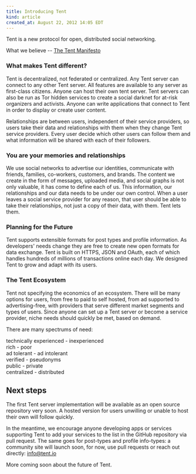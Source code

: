 ```yaml
---
title: Introducing Tent
kind: article
created_at: August 22, 2012 14:05 EDT
---
```


Tent is a new protocol for open, distributed social networking.

What we believe -- [The Tent Manifesto](/blog/the-tent-manifesto)

### What makes Tent different?

Tent is decentralized, not federated or centralized. Any Tent server can connect
to any other Tent server. All features are available to any server as
first-class citizens. Anyone can host their own tent server. Tent servers can
also be run as Tor hidden services to create a social darknet for at-risk
organizers and activists. Anyone can write applications that connect to Tent in
order to display or create user content.

Relationships are between users, independent of their service providers, so
users take their data and relationships with them when they change Tent service
providers. Every user decide which other users can follow them and what
information will be shared with each of their followers.

### You are your memories and relationships

We use social networks to advertise our identities, communicate with friends,
families, co-workers, customers, and brands. The content we create in the form
of messages, uploaded media, and social graphs is not only valuable, it has come
to define each of us. This information, our relationships and our data needs to
be under our own control. When a user leaves a social service provider for any
reason, that user should be able to take their relationships, not just a copy of
their data, with them. Tent lets them.


### Planning for the Future

Tent supports extensible formats for post types and profile information. As
developers' needs change they are free to create new open formats for data
exchange. Tent is built on HTTPS, JSON and OAuth, each of which handles hundreds
of millions of transactions online each day. We designed Tent to grow and adapt
with its users.


### The Tent Ecosystem

Tent not specifying the economics of an ecosystem. There will be many options
for users, from free to paid to self hosted, from ad supported to
advertising-free, with providers that serve different market segments and
types of users. Since anyone can set up a Tent server or become a service
provider, niche needs should quickly be met, based on demand.

There are many spectrums of need:

technically experienced - inexperienced<br>
rich - poor<br>
ad tolerant - ad intolerant<br>
verified - pseudonyms<br>
public - private<br>
centralized - distributed<br>

## Next steps

The first Tent server implementation will be available as an open source
repository very soon. A hosted version for users unwilling or unable to host
their own will follow quickly.

In the meantime, we encourage anyone developing apps or services supporting Tent
to add your services to the list in the GitHub repository via pull request. The
same goes for post-types and profile info-types: a community site will launch
soon, for now, use pull requests or reach out directly: info@tent.io

More coming soon about the future of Tent.
